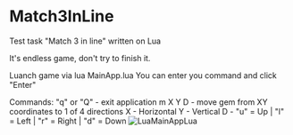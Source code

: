 # Match3InLine
 Test task "Match 3 in line" written on Lua
 
 It's endless game, don't try to finish it.
 
 Luanch game via lua MainApp.lua
 You can enter you command and click "Enter"
 
 Commands:
 "q" or "Q" - exit application
 m X Y D - move gem from XY coordinates to 1 of 4 directions
 X - Horizontal
 Y - Vertical
 D - "u" = Up | "l" = Left | "r" = Right | "d" = Down
![LuaMainAppLua](https://user-images.githubusercontent.com/58231398/142444657-cc22dc84-df5e-4f26-8233-c7b7ce80ca34.JPG)
